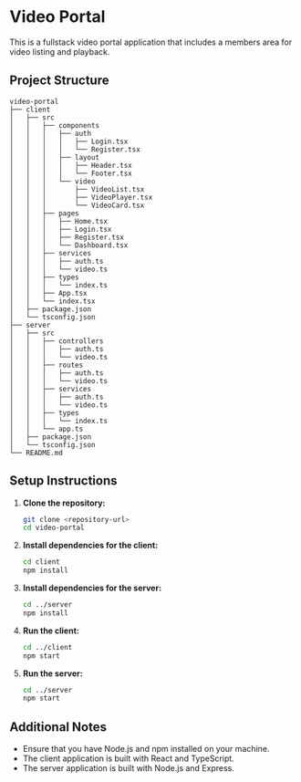 # Video Portal

This is a fullstack video portal application that includes a members area for video listing and playback.

## Project Structure

```
video-portal
├── client
│   ├── src
│   │   ├── components
│   │   │   ├── auth
│   │   │   │   ├── Login.tsx
│   │   │   │   └── Register.tsx
│   │   │   ├── layout
│   │   │   │   ├── Header.tsx
│   │   │   │   └── Footer.tsx
│   │   │   └── video
│   │   │       ├── VideoList.tsx
│   │   │       ├── VideoPlayer.tsx
│   │   │       └── VideoCard.tsx
│   │   ├── pages
│   │   │   ├── Home.tsx
│   │   │   ├── Login.tsx
│   │   │   ├── Register.tsx
│   │   │   └── Dashboard.tsx
│   │   ├── services
│   │   │   ├── auth.ts
│   │   │   └── video.ts
│   │   ├── types
│   │   │   └── index.ts
│   │   ├── App.tsx
│   │   └── index.tsx
│   ├── package.json
│   └── tsconfig.json
├── server
│   ├── src
│   │   ├── controllers
│   │   │   ├── auth.ts
│   │   │   └── video.ts
│   │   ├── routes
│   │   │   ├── auth.ts
│   │   │   └── video.ts
│   │   ├── services
│   │   │   ├── auth.ts
│   │   │   └── video.ts
│   │   ├── types
│   │   │   └── index.ts
│   │   └── app.ts
│   ├── package.json
│   └── tsconfig.json
└── README.md
```

## Setup Instructions

1. **Clone the repository:**
   ```bash
   git clone <repository-url>
   cd video-portal
   ```

2. **Install dependencies for the client:**
   ```bash
   cd client
   npm install
   ```

3. **Install dependencies for the server:**
   ```bash
   cd ../server
   npm install
   ```

4. **Run the client:**
   ```bash
   cd ../client
   npm start
   ```

5. **Run the server:**
   ```bash
   cd ../server
   npm start
   ```

## Additional Notes

- Ensure that you have Node.js and npm installed on your machine.
- The client application is built with React and TypeScript.
- The server application is built with Node.js and Express.